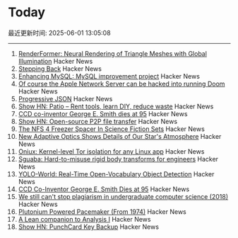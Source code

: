 # Today

最近更新时间: 2025-06-01 13:05:08

--- 
1. [RenderFormer: Neural Rendering of Triangle Meshes with Global Illumination](https://microsoft.github.io/renderformer/) Hacker News
2. [Stepping Back](https://rjp.io/blog/2025-05-31-stepping-back) Hacker News
3. [Enhancing MySQL: MySQL improvement project](https://github.com/enhancedformysql/enhancedformysql) Hacker News
4. [Of course the Apple Network Server can be hacked into running Doom](http://oldvcr.blogspot.com/2025/05/harpoom-of-course-apple-network-server.html) Hacker News
5. [Progressive JSON](https://overreacted.io/progressive-json/) Hacker News
6. [Show HN: Patio – Rent tools, learn DIY, reduce waste](https://patio.so) Hacker News
7. [CCD co-inventor George E. Smith dies at 95](https://www.nytimes.com/2025/05/30/science/george-e-smith-dead.html) Hacker News
8. [Show HN: Open-source P2P file transfer](https://github.com/nihaocami/berb) Hacker News
9. [The NFS 4 Freezer Spacer In Science Fiction Sets](https://kolektiva.social/@beka_valentine/114600567753999701) Hacker News
10. [New Adaptive Optics Shows Details of Our Star's Atmosphere](https://nso.edu/press-release/new-adaptive-optics-shows-stunning-details-of-our-stars-atmosphere/) Hacker News
11. [Oniux: Kernel-level Tor isolation for any Linux app](https://blog.torproject.org/introducing-oniux-tor-isolation-using-linux-namespaces/) Hacker News
12. [Sguaba: Hard-to-misuse rigid body transforms for engineers](https://blog.helsing.ai/sguaba-hard-to-misuse-rigid-body-transforms-for-engineers-with-other-things-to-worry-about-than-aeaa45af9e0d) Hacker News
13. [YOLO-World: Real-Time Open-Vocabulary Object Detection](https://arxiv.org/abs/2401.17270) Hacker News
14. [CCD Co-Inventor George E. Smith Dies at 95](https://www.universitycube.net/news/ccd-co-inventor-george-e-smith-passes-away-95-05-31-2025--74189653-c0e2-489c-86c7-71d852a5200b) Hacker News
15. [We still can't stop plagiarism in undergraduate computer science (2018)](https://kevinchen.co/blog/cant-stop-plagiarism-in-computer-science/) Hacker News
16. [Plutonium Powered Pacemaker (From 1974)](https://www.orau.org/health-physics-museum/collection/miscellaneous/pacemaker.html) Hacker News
17. [A Lean companion to Analysis I](https://terrytao.wordpress.com/2025/05/31/a-lean-companion-to-analysis-i/) Hacker News
18. [Show HN: PunchCard Key Backup](https://github.com/volution/punchcard-key-backup) Hacker News

